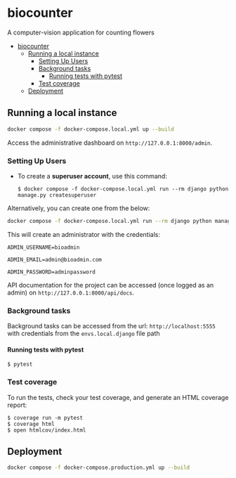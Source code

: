 # biocounter

A computer-vision application for counting flowers

- [biocounter](#biocounter)
  - [Running a local instance](#running-a-local-instance)
    - [Setting Up Users](#setting-up-users)
    - [Background tasks](#background-tasks)
      - [Running tests with pytest](#running-tests-with-pytest)
    - [Test coverage](#test-coverage)
  - [Deployment](#deployment)




## Running a local instance

```bash
docker compose -f docker-compose.local.yml up --build
```

Access the administrative dashboard on `http://127.0.0.1:8000/admin`.


### Setting Up Users

- To create a **superuser account**, use this command:

      $ docker compose -f docker-compose.local.yml run --rm django python manage.py createsuperuser



Alternatively, you can create one from the below:

```bash
docker compose -f docker-compose.local.yml run --rm django python manage.py createadmin
```
This will create an administrator with the credentials:

```
ADMIN_USERNAME=bioadmin

ADMIN_EMAIL=admin@bioadmin.com

ADMIN_PASSWORD=adminpassword
```

API documentation for the project can be accessed (once logged as an admin) on `http://127.0.0.1:8000/api/docs`.

### Background tasks

Background tasks can be accessed from the url: `http://localhost:5555` with credentials from the `envs.local.django` file path

#### Running tests with pytest

    $ pytest


### Test coverage

To run the tests, check your test coverage, and generate an HTML coverage report:

    $ coverage run -m pytest
    $ coverage html
    $ open htmlcov/index.html

## Deployment


```bash
docker compose -f docker-compose.production.yml up --build
```
